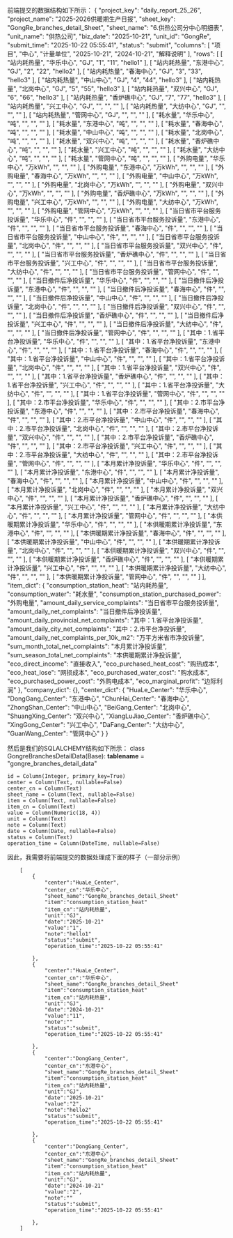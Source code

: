 前端提交的数据结构如下所示：
{
    "project_key": "daily_report_25_26",
    "project_name": "2025-2026供暖期生产日报",
    "sheet_key": "GongRe_branches_detail_Sheet",
    "sheet_name": "6.供热公司分中心明细表",
    "unit_name": "供热公司",
    "biz_date": "2025-10-21",
    "unit_id": "GongRe",
    "submit_time": "2025-10-22 05:55:41",
    "status": "submit",
    "columns": [
        "项目",
        "中心",
        "计量单位",
        "2025-10-21",
        "2024-10-21",
        "解释说明"
    ],
    "rows": [
        [
            "站内耗热量",
            "华乐中心",
            "GJ",
            "1",
            "11",
            "hello1"
        ],
        [
            "站内耗热量",
            "东港中心",
            "GJ",
            "2",
            "22",
            "hello2"
        ],
        [
            "站内耗热量",
            "春海中心",
            "GJ",
            "3",
            "33",
            "hello3"
        ],
        [
            "站内耗热量",
            "中山中心",
            "GJ",
            "4",
            "44",
            "hello3"
        ],
        [
            "站内耗热量",
            "北岗中心",
            "GJ",
            "5",
            "55",
            "hello3"
        ],
        [
            "站内耗热量",
            "双兴中心",
            "GJ",
            "6",
            "66",
            "hello3"
        ],
        [
            "站内耗热量",
            "香炉礁中心",
            "GJ",
            "7",
            "77",
            "hello3"
        ],
        [
            "站内耗热量",
            "兴工中心",
            "GJ",
            "",
            "",
            ""
        ],
        [
            "站内耗热量",
            "大纺中心",
            "GJ",
            "",
            "",
            ""
        ],
        [
            "站内耗热量",
            "管网中心",
            "GJ",
            "",
            "",
            ""
        ],
        [
            "耗水量",
            "华乐中心",
            "吨",
            "",
            "",
            ""
        ],
        [
            "耗水量",
            "东港中心",
            "吨",
            "",
            "",
            ""
        ],
        [
            "耗水量",
            "春海中心",
            "吨",
            "",
            "",
            ""
        ],
        [
            "耗水量",
            "中山中心",
            "吨",
            "",
            "",
            ""
        ],
        [
            "耗水量",
            "北岗中心",
            "吨",
            "",
            "",
            ""
        ],
        [
            "耗水量",
            "双兴中心",
            "吨",
            "",
            "",
            ""
        ],
        [
            "耗水量",
            "香炉礁中心",
            "吨",
            "",
            "",
            ""
        ],
        [
            "耗水量",
            "兴工中心",
            "吨",
            "",
            "",
            ""
        ],
        [
            "耗水量",
            "大纺中心",
            "吨",
            "",
            "",
            ""
        ],
        [
            "耗水量",
            "管网中心",
            "吨",
            "",
            "",
            ""
        ],
        [
            "外购电量",
            "华乐中心",
            "万kWh",
            "",
            "",
            ""
        ],
        [
            "外购电量",
            "东港中心",
            "万kWh",
            "",
            "",
            ""
        ],
        [
            "外购电量",
            "春海中心",
            "万kWh",
            "",
            "",
            ""
        ],
        [
            "外购电量",
            "中山中心",
            "万kWh",
            "",
            "",
            ""
        ],
        [
            "外购电量",
            "北岗中心",
            "万kWh",
            "",
            "",
            ""
        ],
        [
            "外购电量",
            "双兴中心",
            "万kWh",
            "",
            "",
            ""
        ],
        [
            "外购电量",
            "香炉礁中心",
            "万kWh",
            "",
            "",
            ""
        ],
        [
            "外购电量",
            "兴工中心",
            "万kWh",
            "",
            "",
            ""
        ],
        [
            "外购电量",
            "大纺中心",
            "万kWh",
            "",
            "",
            ""
        ],
        [
            "外购电量",
            "管网中心",
            "万kWh",
            "",
            "",
            ""
        ],
        [
            "当日省市平台服务投诉量",
            "华乐中心",
            "件",
            "",
            "",
            ""
        ],
        [
            "当日省市平台服务投诉量",
            "东港中心",
            "件",
            "",
            "",
            ""
        ],
        [
            "当日省市平台服务投诉量",
            "春海中心",
            "件",
            "",
            "",
            ""
        ],
        [
            "当日省市平台服务投诉量",
            "中山中心",
            "件",
            "",
            "",
            ""
        ],
        [
            "当日省市平台服务投诉量",
            "北岗中心",
            "件",
            "",
            "",
            ""
        ],
        [
            "当日省市平台服务投诉量",
            "双兴中心",
            "件",
            "",
            "",
            ""
        ],
        [
            "当日省市平台服务投诉量",
            "香炉礁中心",
            "件",
            "",
            "",
            ""
        ],
        [
            "当日省市平台服务投诉量",
            "兴工中心",
            "件",
            "",
            "",
            ""
        ],
        [
            "当日省市平台服务投诉量",
            "大纺中心",
            "件",
            "",
            "",
            ""
        ],
        [
            "当日省市平台服务投诉量",
            "管网中心",
            "件",
            "",
            "",
            ""
        ],
        [
            "当日撤件后净投诉量",
            "华乐中心",
            "件",
            "",
            "",
            ""
        ],
        [
            "当日撤件后净投诉量",
            "东港中心",
            "件",
            "",
            "",
            ""
        ],
        [
            "当日撤件后净投诉量",
            "春海中心",
            "件",
            "",
            "",
            ""
        ],
        [
            "当日撤件后净投诉量",
            "中山中心",
            "件",
            "",
            "",
            ""
        ],
        [
            "当日撤件后净投诉量",
            "北岗中心",
            "件",
            "",
            "",
            ""
        ],
        [
            "当日撤件后净投诉量",
            "双兴中心",
            "件",
            "",
            "",
            ""
        ],
        [
            "当日撤件后净投诉量",
            "香炉礁中心",
            "件",
            "",
            "",
            ""
        ],
        [
            "当日撤件后净投诉量",
            "兴工中心",
            "件",
            "",
            "",
            ""
        ],
        [
            "当日撤件后净投诉量",
            "大纺中心",
            "件",
            "",
            "",
            ""
        ],
        [
            "当日撤件后净投诉量",
            "管网中心",
            "件",
            "",
            "",
            ""
        ],
        [
            "其中：1.省平台净投诉量",
            "华乐中心",
            "件",
            "",
            "",
            ""
        ],
        [
            "其中：1.省平台净投诉量",
            "东港中心",
            "件",
            "",
            "",
            ""
        ],
        [
            "其中：1.省平台净投诉量",
            "春海中心",
            "件",
            "",
            "",
            ""
        ],
        [
            "其中：1.省平台净投诉量",
            "中山中心",
            "件",
            "",
            "",
            ""
        ],
        [
            "其中：1.省平台净投诉量",
            "北岗中心",
            "件",
            "",
            "",
            ""
        ],
        [
            "其中：1.省平台净投诉量",
            "双兴中心",
            "件",
            "",
            "",
            ""
        ],
        [
            "其中：1.省平台净投诉量",
            "香炉礁中心",
            "件",
            "",
            "",
            ""
        ],
        [
            "其中：1.省平台净投诉量",
            "兴工中心",
            "件",
            "",
            "",
            ""
        ],
        [
            "其中：1.省平台净投诉量",
            "大纺中心",
            "件",
            "",
            "",
            ""
        ],
        [
            "其中：1.省平台净投诉量",
            "管网中心",
            "件",
            "",
            "",
            ""
        ],
        [
            "其中：2.市平台净投诉量",
            "华乐中心",
            "件",
            "",
            "",
            ""
        ],
        [
            "其中：2.市平台净投诉量",
            "东港中心",
            "件",
            "",
            "",
            ""
        ],
        [
            "其中：2.市平台净投诉量",
            "春海中心",
            "件",
            "",
            "",
            ""
        ],
        [
            "其中：2.市平台净投诉量",
            "中山中心",
            "件",
            "",
            "",
            ""
        ],
        [
            "其中：2.市平台净投诉量",
            "北岗中心",
            "件",
            "",
            "",
            ""
        ],
        [
            "其中：2.市平台净投诉量",
            "双兴中心",
            "件",
            "",
            "",
            ""
        ],
        [
            "其中：2.市平台净投诉量",
            "香炉礁中心",
            "件",
            "",
            "",
            ""
        ],
        [
            "其中：2.市平台净投诉量",
            "兴工中心",
            "件",
            "",
            "",
            ""
        ],
        [
            "其中：2.市平台净投诉量",
            "大纺中心",
            "件",
            "",
            "",
            ""
        ],
        [
            "其中：2.市平台净投诉量",
            "管网中心",
            "件",
            "",
            "",
            ""
        ],
        [
            "本月累计净投诉量",
            "华乐中心",
            "件",
            "",
            "",
            ""
        ],
        [
            "本月累计净投诉量",
            "东港中心",
            "件",
            "",
            "",
            ""
        ],
        [
            "本月累计净投诉量",
            "春海中心",
            "件",
            "",
            "",
            ""
        ],
        [
            "本月累计净投诉量",
            "中山中心",
            "件",
            "",
            "",
            ""
        ],
        [
            "本月累计净投诉量",
            "北岗中心",
            "件",
            "",
            "",
            ""
        ],
        [
            "本月累计净投诉量",
            "双兴中心",
            "件",
            "",
            "",
            ""
        ],
        [
            "本月累计净投诉量",
            "香炉礁中心",
            "件",
            "",
            "",
            ""
        ],
        [
            "本月累计净投诉量",
            "兴工中心",
            "件",
            "",
            "",
            ""
        ],
        [
            "本月累计净投诉量",
            "大纺中心",
            "件",
            "",
            "",
            ""
        ],
        [
            "本月累计净投诉量",
            "管网中心",
            "件",
            "",
            "",
            ""
        ],
        [
            "本供暖期累计净投诉量",
            "华乐中心",
            "件",
            "",
            "",
            ""
        ],
        [
            "本供暖期累计净投诉量",
            "东港中心",
            "件",
            "",
            "",
            ""
        ],
        [
            "本供暖期累计净投诉量",
            "春海中心",
            "件",
            "",
            "",
            ""
        ],
        [
            "本供暖期累计净投诉量",
            "中山中心",
            "件",
            "",
            "",
            ""
        ],
        [
            "本供暖期累计净投诉量",
            "北岗中心",
            "件",
            "",
            "",
            ""
        ],
        [
            "本供暖期累计净投诉量",
            "双兴中心",
            "件",
            "",
            "",
            ""
        ],
        [
            "本供暖期累计净投诉量",
            "香炉礁中心",
            "件",
            "",
            "",
            ""
        ],
        [
            "本供暖期累计净投诉量",
            "兴工中心",
            "件",
            "",
            "",
            ""
        ],
        [
            "本供暖期累计净投诉量",
            "大纺中心",
            "件",
            "",
            "",
            ""
        ],
        [
            "本供暖期累计净投诉量",
            "管网中心",
            "件",
            "",
            "",
            ""
        ]
    ],
    "item_dict": {
        "consumption_station_heat": "站内耗热量",
        "consumption_water": "耗水量",
        "consumption_station_purchased_power": "外购电量",
        "amount_daily_service_complaints": "当日省市平台服务投诉量",
        "amount_daily_net_complaints": "当日撤件后净投诉量",
        "amount_daily_provincial_net_complaints": "其中：1.省平台净投诉量",
        "amount_daily_city_net_complaints": "其中：2.市平台净投诉量",
        "amount_daily_net_complaints_per_10k_m2": "万平方米省市净投诉量",
        "sum_month_total_net_complaints": "本月累计净投诉量",
        "sum_season_total_net_complaints": "本供暖期累计净投诉量",
        "eco_direct_income": "直接收入",
        "eco_purchased_heat_cost": "购热成本",
        "eco_heat_lose": "网损成本",
        "eco_purchased_water_cost": "购水成本",
        "eco_purchased_power_cost": "外购电成本",
        "eco_marginal_profit": "边际利润"
    },
    "company_dict": {},
    "center_dict": {
        "HuaLe_Center": "华乐中心",
        "DongGang_Center": "东港中心",
        "ChunHai_Center": "春海中心",
        "ZhongShan_Center": "中山中心",
        "BeiGang_Center": "北岗中心",
        "ShuangXing_Center": "双兴中心",
        "XiangLuJiao_Center": "香炉礁中心",
        "XingGong_Center": "兴工中心",
        "DaFang_Center": "大纺中心",
        "GuanWang_Center": "管网中心"
    }
}


然后是我们的SQLALCHEMY结构如下所示：
class GongreBranchesDetailData(Base):
    __tablename__ = "gongre_branches_detail_data"

    id = Column(Integer, primary_key=True)
    center = Column(Text, nullable=False)
    center_cn = Column(Text)
    sheet_name = Column(Text, nullable=False)
    item = Column(Text, nullable=False)
    item_cn = Column(Text)
    value = Column(Numeric(18, 4))
    unit = Column(Text)
    note = Column(Text)
    date = Column(Date, nullable=False)
    status = Column(Text)
    operation_time = Column(DateTime, nullable=False)



因此，我需要将前端提交的数据处理成下面的样子（一部分示例）

        [
            {
                "center":"HuaLe_Center",
                "center_cn":"华乐中心",
                "sheet_name":"GongRe_branches_detail_Sheet"
                "item":"consumption_station_heat"
                "item_cn":"站内耗热量",
                "unit":"GJ",
                "date":"2025-10-21"
                "value":"1",
                "note":"hello1"
                "status":"submit",
                "operation_time":"2025-10-22 05:55:41"
            
            },
            {
                "center":"HuaLe_Center",
                "center_cn":"华乐中心",
                "sheet_name":"GongRe_branches_detail_Sheet"
                "item":"consumption_station_heat"
                "item_cn":"站内耗热量",
                "unit":"GJ",
                "date":"2024-10-21"
                "value":"11",
                "note":""
                "status":"submit",
                "operation_time":"2025-10-22 05:55:41"
            
            },
            {
                "center":"DongGang_Center",
                "center_cn":"东港中心",
                "sheet_name":"GongRe_branches_detail_Sheet"
                "item":"consumption_station_heat"
                "item_cn":"站内耗热量",
                "unit":"GJ",
                "date":"2025-10-21"
                "value":"2",
                "note":"hello2"
                "status":"submit",
                "operation_time":"2025-10-22 05:55:41"
            
            },
            {
                "center":"DongGang_Center",
                "center_cn":"东港中心",
                "sheet_name":"GongRe_branches_detail_Sheet"
                "item":"consumption_station_heat"
                "item_cn":"站内耗热量",
                "unit":"GJ",
                "date":"2024-10-21"
                "value":"2",
                "note":""
                "status":"submit",
                "operation_time":"2025-10-22 05:55:41"
            
            },
        ]
